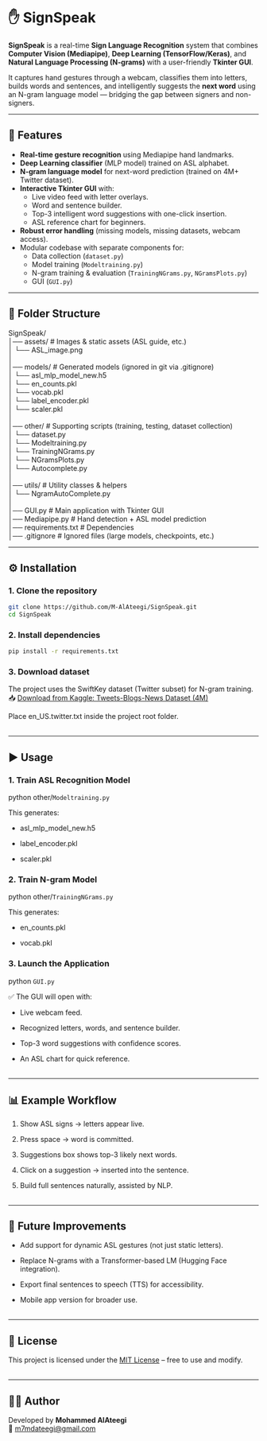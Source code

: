 # ✋ SignSpeak

**SignSpeak** is a real-time **Sign Language Recognition** system that combines **Computer Vision (Mediapipe)**, **Deep Learning (TensorFlow/Keras)**, and **Natural Language Processing (N-grams)** with a user-friendly **Tkinter GUI**.  

It captures hand gestures through a webcam, classifies them into letters, builds words and sentences, and intelligently suggests the **next word** using an N-gram language model — bridging the gap between signers and non-signers.

---

## 🚀 Features
- **Real-time gesture recognition** using Mediapipe hand landmarks.  
- **Deep Learning classifier** (MLP model) trained on ASL alphabet.  
- **N-gram language model** for next-word prediction (trained on 4M+ Twitter dataset).  
- **Interactive Tkinter GUI** with:
  - Live video feed with letter overlays.  
  - Word and sentence builder.  
  - Top-3 intelligent word suggestions with one-click insertion.  
  - ASL reference chart for beginners.  
- **Robust error handling** (missing models, missing datasets, webcam access).  
- Modular codebase with separate components for:
  - Data collection (`dataset.py`)  
  - Model training (`Modeltraining.py`)  
  - N-gram training & evaluation (`TrainingNGrams.py`, `NGramsPlots.py`)  
  - GUI (`GUI.py`)  

---

## 📂 Folder Structure
SignSpeak/ <br>
│── assets/ # Images & static assets (ASL guide, etc.) <br>
│ └── ASL_image.png <br>
│ <br>
│── models/ # Generated models (ignored in git via .gitignore) <br>
│ └── asl_mlp_model_new.h5 <br>
│ └── en_counts.pkl <br>
│ └── vocab.pkl <br>
│ └── label_encoder.pkl <br>
│ └── scaler.pkl <br>
│ <br>
│── other/ # Supporting scripts (training, testing, dataset collection) <br>
│ └── dataset.py <br>
│ └── Modeltraining.py <br>
│ └── TrainingNGrams.py <br>
│ └── NGramsPlots.py <br>
│ └── Autocomplete.py <br>
│ <br>
│── utils/ # Utility classes & helpers <br>
│ └── NgramAutoComplete.py <br>
│ <br>
│── GUI.py # Main application with Tkinter GUI <br>
│── Mediapipe.py # Hand detection + ASL model prediction <br>
│── requirements.txt # Dependencies <br>
│── .gitignore # Ignored files (large models, checkpoints, etc.) <br>

---

## ⚙️ Installation


### 1. Clone the repository
```bash
git clone https://github.com/M-AlAteegi/SignSpeak.git
cd SignSpeak
```

### 2. Install dependencies
```bash
pip install -r requirements.txt
```

### 3. Download dataset

The project uses the SwiftKey dataset (Twitter subset) for N-gram training. <br> 
📥 [Download from Kaggle: Tweets-Blogs-News Dataset (4M)](https://www.kaggle.com/datasets/crmercado/tweets-blogs-news-swiftkey-dataset-4million?resource=download)

Place en_US.twitter.txt inside the project root folder. <br> <br>

---

## ▶️ Usage
### 1. Train ASL Recognition Model
python other/`Modeltraining.py`


This generates:

- asl_mlp_model_new.h5

- label_encoder.pkl

- scaler.pkl <br>

### 2. Train N-gram Model
python other/`TrainingNGrams.py`


This generates:

- en_counts.pkl

- vocab.pkl <br>

### 3. Launch the Application
python `GUI.py`


✅ The GUI will open with:

- Live webcam feed.

- Recognized letters, words, and sentence builder.

- Top-3 word suggestions with confidence scores.

- An ASL chart for quick reference. <br> <br>

---

## 📊 Example Workflow

1. Show ASL signs → letters appear live.

2. Press space → word is committed.

3. Suggestions box shows top-3 likely next words.

4. Click on a suggestion → inserted into the sentence.

5. Build full sentences naturally, assisted by NLP. <br> <br>

---

## 🔮 Future Improvements

- Add support for dynamic ASL gestures (not just static letters).

- Replace N-grams with a Transformer-based LM (Hugging Face integration).

- Export final sentences to speech (TTS) for accessibility.

- Mobile app version for broader use. <br> <br>

---

## 📜 License <br>
This project is licensed under the [MIT License](LICENSE) – free to use and modify. <br> <br>

---

## 👨‍💻 Author <br>
Developed by **Mohammed AlAteegi** <br>
📧 m7mdateegi@gmail.com
